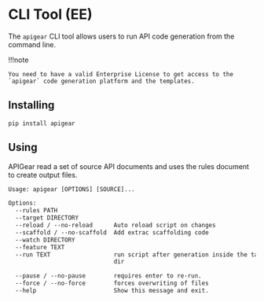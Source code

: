 # CLI Tool (EE)

The `apigear` CLI tool allows users to run API code generation from the command line.

!!!note

    You need to have a valid Enterprise License to get access to the `apigear` code generation platform and the templates.

## Installing

    pip install apigear

## Using

APIGear read a set of source API documents and uses the rules document to create output files.

```txt
Usage: apigear [OPTIONS] [SOURCE]...

Options:
  --rules PATH
  --target DIRECTORY
  --reload / --no-reload      Auto reload script on changes
  --scaffold / --no-scaffold  Add extrac scaffolding code
  --watch DIRECTORY
  --feature TEXT
  --run TEXT                  run script after generation inside the target
                              dir

  --pause / --no-pause        requires enter to re-run.
  --force / --no-force        forces overwriting of files
  --help                      Show this message and exit.
```
